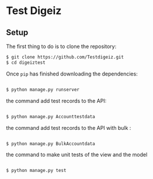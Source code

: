 # Test Digeiz

## Setup

The first thing to do is to clone the repository:

```sh
$ git clone https://github.com/Testdigeiz.git
$ cd digeiztest
```
Once `pip` has finished downloading the dependencies:
```sh

$ python manage.py runserver
```
the command  add test records to the API:
```sh

$ python manage.py Accounttestdata

```
the command  add test records to the API with bulk :
```sh

$ python manage.py BulkAccountdata


```
the command to make unit tests of the view and the model 
```sh

$ python manage.py test


```
